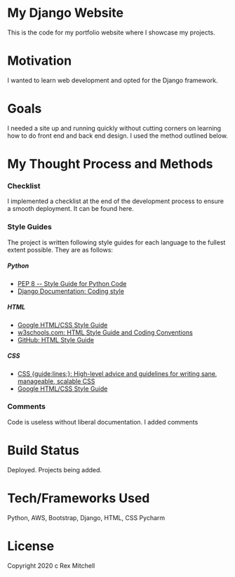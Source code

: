 # My Django Website

This is the code for my portfolio website where I showcase my projects.

# Motivation

I wanted to learn web development and opted for the Django framework. 

# Goals

I needed a site up and running quickly without cutting corners on learning how to do front end and back end design. I used the method outlined below.

# My Thought Process and Methods

### Checklist
I implemented a checklist at the end of the development process to ensure a smooth deployment. It can be found here.

### Style Guides
The project is written following style guides for each language to the fullest extent possible. They are as follows:

##### Python
* [PEP 8 -- Style Guide for Python Code](https://www.python.org/dev/peps/pep-0008/)
* [Django Documentation: Coding style](https://docs.djangoproject.com/en/dev/internals/contributing/writing-code/coding-style/)
##### HTML
* [Google HTML/CSS Style Guide](https://google.github.io/styleguide/htmlcssguide.html)
* [w3schools.com: HTML Style Guide and Coding Conventions](https://www.w3schools.com/html/html5_syntax.asp)
* [GitHub: HTML Style Guide](https://gist.github.com/ryansechrest/8693303)
##### CSS
* [CSS {guide:lines;}: High-level advice and guidelines for writing sane, manageable, scalable CSS](https://cssguidelin.es/)
* [Google HTML/CSS Style Guide](https://google.github.io/styleguide/htmlcssguide.html)

### Comments
Code is useless without liberal documentation. I added comments 

# Build Status

Deployed. Projects being added.

# Tech/Frameworks Used

Python, AWS, Bootstrap, Django, HTML, CSS Pycharm

# License

Copyright 2020 c Rex Mitchell

